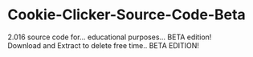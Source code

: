 # Cookie-Clicker-Source-Code-Beta
2.016 source code for... educational purposes... BETA edition! <br>
Download and Extract to delete free time.. BETA EDITION!
